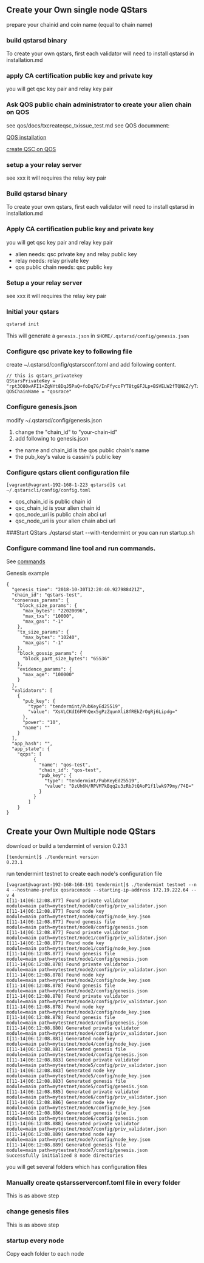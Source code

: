 ## Create your Own single node QStars
prepare your chainid and coin name (equal to chain name)

### build qstarsd binary
To create your own qstars, first each validator will need to install qstarsd in installation.md

### apply CA certification public key and private key
you will get qsc key pair and relay key pair

### Ask QOS public chain administrator to create your alien chain on QOS
see qos/docs/txcreateqsc_txissue_test.md
see QOS documment:

[QOS installation](https://github.com/QOSGroup/qos/blob/master/docs/install/networks.md)

[create QSC on QOS](https://github.com/QOSGroup/qos/blob/master/docs/client/qsc.md)
### setup a your relay server
see xxx
it will requires the relay key pair


### Build qstarsd binary
To create your own qstars, first each validator will need to install qstarsd in installation.md

### Apply CA certification public key and private key
you will get qsc key pair and relay key pair
- alien needs: qsc private key and relay public key
- relay needs: relay private key
- qos public chain needs: qsc public key

### Setup a your relay server
see xxx
it will requires the relay key pair

### Initial your qstars
```bash
qstarsd init 
```
This will generate a `genesis.json` in `$HOME/.qstarsd/config/genesis.json` 

### Configure qsc private key to following file
create  ~/.qstarsd/config/qstarsconf.toml and add following content.
```
// this is qstars_privatekey
QStarsPrivateKey = "rpt3O80wAFI1+ZqNYt8DqJ5PaQ+foDq7G/InFfycoFYT8tgGFJLp+BSVELW2fTQNGZ/yTzTIXbu9fg33gOmmzA=="
QOSChainName = "qosrace"
```

### Configure genesis.json
modify ~/.qstarsd/config/genesis.json
1. change the "chain_id" to "your-chain-id"
2. add following to genesis.json

- the name and chain_id is the qos public chain's name 
- the pub_key's value is cassini's public key


### Configure qstars client configuration file
```
[vagrant@vagrant-192-168-1-223 qstarsd]$ cat ~/.qstarscli/config/config.toml 
```
- qos_chain_id is public chain id
- qsc_chain_id is your alien chain id
- qos_node_uri is public chain abci url
- qsc_node_uri is your alien chain abci url

###Start QStars
./qstarsd start --with-tendermint
 or 
you can run startup.sh 

### Configure command line tool and run commands.
See [commands](./commands.md)

Genesis example

```
{
  "genesis_time": "2018-10-30T12:20:40.927988421Z",
  "chain_id": "qstars-test",
  "consensus_params": {
    "block_size_params": {
      "max_bytes": "22020096",
      "max_txs": "10000",
      "max_gas": "-1"
    },
    "tx_size_params": {
      "max_bytes": "10240",
      "max_gas": "-1"
    },
    "block_gossip_params": {
      "block_part_size_bytes": "65536"
    },
    "evidence_params": {
      "max_age": "100000"
    }
  },
  "validators": [
    {
      "pub_key": {
        "type": "tendermint/PubKeyEd25519",
        "value": "XsVLCKdI6FMhQex5gPzZqunXli8fREkZrOgRj6Lipdg="
      },
      "power": "10",
      "name": ""
    }
  ],
  "app_hash": "",
  "app_state": {
	"qcps": [
          {
            "name": "qos-test",
            "chain_id": "qos-test",
            "pub_key": {
              "type": "tendermint/PubKeyEd25519",
              "value": "DzUh6N/RPVM7kBqq2u3zRbJtQAoP1f1lwk979my/74E="
            }
          }
        ]
	}
}
```

## Create your Own Multiple node QStars
download or build a tendermint of version 0.23.1
```
[tendermint]$ ./tendermint version
0.23.1
```
run tendermint testnet to create each node's configuration file
```cgo
[vagrant@vagrant-192-168-168-191 tendermint]$ ./tendermint testnet --n 4 --hostname-prefix qosracenode --starting-ip-address 172.19.222.64 --v 4
I[11-14|06:12:08.877] Found private validator                      module=main path=mytestnet/node0/config/priv_validator.json
I[11-14|06:12:08.877] Found node key                               module=main path=mytestnet/node0/config/node_key.json
I[11-14|06:12:08.877] Found genesis file                           module=main path=mytestnet/node0/config/genesis.json
I[11-14|06:12:08.877] Found private validator                      module=main path=mytestnet/node1/config/priv_validator.json
I[11-14|06:12:08.877] Found node key                               module=main path=mytestnet/node1/config/node_key.json
I[11-14|06:12:08.877] Found genesis file                           module=main path=mytestnet/node1/config/genesis.json
I[11-14|06:12:08.878] Found private validator                      module=main path=mytestnet/node2/config/priv_validator.json
I[11-14|06:12:08.878] Found node key                               module=main path=mytestnet/node2/config/node_key.json
I[11-14|06:12:08.878] Found genesis file                           module=main path=mytestnet/node2/config/genesis.json
I[11-14|06:12:08.878] Found private validator                      module=main path=mytestnet/node3/config/priv_validator.json
I[11-14|06:12:08.878] Found node key                               module=main path=mytestnet/node3/config/node_key.json
I[11-14|06:12:08.878] Found genesis file                           module=main path=mytestnet/node3/config/genesis.json
I[11-14|06:12:08.880] Generated private validator                  module=main path=mytestnet/node4/config/priv_validator.json
I[11-14|06:12:08.881] Generated node key                           module=main path=mytestnet/node4/config/node_key.json
I[11-14|06:12:08.881] Generated genesis file                       module=main path=mytestnet/node4/config/genesis.json
I[11-14|06:12:08.883] Generated private validator                  module=main path=mytestnet/node5/config/priv_validator.json
I[11-14|06:12:08.883] Generated node key                           module=main path=mytestnet/node5/config/node_key.json
I[11-14|06:12:08.883] Generated genesis file                       module=main path=mytestnet/node5/config/genesis.json
I[11-14|06:12:08.885] Generated private validator                  module=main path=mytestnet/node6/config/priv_validator.json
I[11-14|06:12:08.886] Generated node key                           module=main path=mytestnet/node6/config/node_key.json
I[11-14|06:12:08.886] Generated genesis file                       module=main path=mytestnet/node6/config/genesis.json
I[11-14|06:12:08.888] Generated private validator                  module=main path=mytestnet/node7/config/priv_validator.json
I[11-14|06:12:08.889] Generated node key                           module=main path=mytestnet/node7/config/node_key.json
I[11-14|06:12:08.889] Generated genesis file                       module=main path=mytestnet/node7/config/genesis.json
Successfully initialized 8 node directories

```
you will get several folders which has configuration files

### Manually create qstarsserverconf.toml file in every folder
This is as above step

### change genesis files
This is as above step

### startup every node
Copy each folder to each node